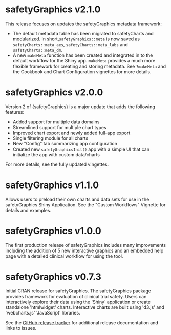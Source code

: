 # safetyGraphics v2.1.0

This release focuses on updates the safetyGraphics metadata framework:

- The default metadata table has been migrated to safetyCharts and modularized. In short,`safetyGraphics::meta` is now saved as `safetyCharts::meta_aes`, `safetyCharts::meta_labs` and `safetyCharts::meta_dm`.
- A new `makeMeta` function has been created and integrated in to the default workflow for the Shiny app. `makeMeta` provides a much more flexible framework for creating and storing metadata. See `?makeMeta` and the Cookbook and Chart Configuration vignettes for more details.

# safetyGraphics v2.0.0

Version 2 of {safetyGraphics} is a major update that adds the following features: 

- Added support for multiple data domains 
- Streamlined support for multiple chart types 
- Improved chart export and newly added full-app export
- Single filtering module for all charts
- New "Config" tab summarizing app configuration
- Created new `safetyGraphicsInit()` app with a simple UI that can initialize the app with custom data/charts

For more details, see the fully updated vingettes.

# safetyGraphics v1.1.0

Allows users to preload their own charts and data sets for use in the safetyGraphics Shiny Application. See the "Custom Workflows" Vignette for details and examples. 

# safetyGraphics v1.0.0

The first production release of safetyGraphics includes many improvements including the addition of 5 new interactive graphics and an embedded help page with a detailed clinical workflow for using the tool. 

# safetyGraphics v0.7.3

Initial CRAN release for safetyGraphics. The safetyGraphics package provides framework for evaluation of clinical trial safety. Users can interactively explore their data using the 'Shiny' application or create standalone 'htmlwidget' charts. Interactive charts are built using 'd3.js' and 'webcharts.js' 'JavaScript' libraries.

See the [GitHub release tracker](https://github.com/safetyGraphics/safetyGraphics/releases) for additional release documentation and links to issues. 